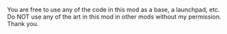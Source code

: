 You are free to use any of the code in this mod as a base, a launchpad, etc.
Do NOT use any of the art in this mod in other mods without my permission. Thank you.